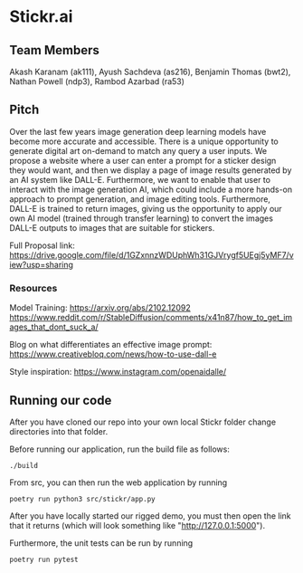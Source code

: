 # Stickr.ai

## Team Members
Akash Karanam (ak111),
Ayush Sachdeva (as216),
Benjamin Thomas (bwt2),
Nathan Powell (ndp3),
Rambod Azarbad (ra53)

## Pitch
Over the last few years image generation deep learning models have become more accurate and accessible. There is a unique opportunity to generate digital art on-demand to match any query a user inputs. We propose a website where a user can enter a prompt for a sticker design they would want, and then we display a page of image results generated by an AI system like DALL-E. Furthermore, we want to enable that user to interact with the image generation AI, which could include a more hands-on approach to prompt generation, and image editing tools. Furthermore, DALL-E is trained to return images, giving us the opportunity to apply our own AI model (trained through transfer learning) to convert the images DALL-E outputs to images that are suitable for stickers.

Full Proposal link: https://drive.google.com/file/d/1GZxnnzWDUphWh31GJVrygf5UEgj5yMF7/view?usp=sharing

### Resources
Model Training:
https://arxiv.org/abs/2102.12092
https://www.reddit.com/r/StableDiffusion/comments/x41n87/how_to_get_images_that_dont_suck_a/

Blog on what differentiates an effective image prompt: https://www.creativebloq.com/news/how-to-use-dall-e

Style inspiration:
https://www.instagram.com/openaidalle/

## Running our code
After you have cloned our repo into your own local Stickr folder change directories into that folder. 

Before running our application, run the build file as follows:

```
./build
```

From src, you can then run the web application by running
```
poetry run python3 src/stickr/app.py
```


After you have locally started our rigged demo, you must then open the link that it returns (which will look something like "http://127.0.0.1:5000").


Furthermore, the unit tests can be run by running
```
poetry run pytest
```

